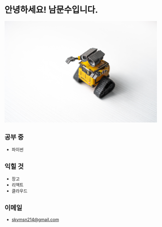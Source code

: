 # 안녕하세요! 남문수입니다.

![](https://github.com/namuns/namuns/raw/main/assets/arturo-esparza-41s-cWLWR3c-unsplash.jpg)

## 공부 중

+ 파이썬

## 익힐 것

+ 장고
+ 리액트
+ 클라우드

## 이메일

+ skymsn214@gmail.com

